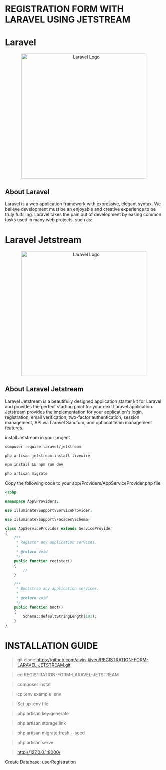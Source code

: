 # REGISTRATION FORM WITH LARAVEL USING JETSTREAM

# Laravel

<p align="center"><a href="https://laravel.com" target="_blank"><img src="https://raw.githubusercontent.com/laravel/art/master/logo-lockup/5%20SVG/2%20CMYK/1%20Full%20Color/laravel-logolockup-cmyk-red.svg" width="400" alt="Laravel Logo"></a></p>

## About Laravel

Laravel is a web application framework with expressive, elegant syntax. We believe development must be an enjoyable and creative experience to be truly fulfilling. Laravel takes the pain out of development by easing common tasks used in many web projects, such as:

# Laravel Jetstream

<p align="center"><a href="https://laravel.com" target="_blank"><img src="https://hdsbook.github.io/20201028-jetstream/jetstream-logo.svg" width="400" alt="Laravel Logo"></a></p>

## About Laravel Jetstream

Laravel Jetstream is a beautifully designed application starter kit for Laravel and provides the perfect starting point for your next Laravel application. Jetstream provides the implementation for your application's login, registration, email verification, two-factor authentication, session management, API via Laravel Sanctum, and optional team management features.

install Jetstream in your project

```md
composer require laravel/jetstream
```

```md
php artisan jetstream:install livewire
```

```md
npm install && npm run dev
```

```md
php artisan migrate
```

Copy the following code to your app/Providers/AppServiceProvider.php file

```php
<?php

namespace App\Providers;

use Illuminate\Support\ServiceProvider;

use Illuminate\Support\Facades\Schema;

class AppServiceProvider extends ServiceProvider
{
    /**
     * Register any application services.
     *
     * @return void
     */
    public function register()
    {
        //
    }

    /**
     * Bootstrap any application services.
     *
     * @return void
     */
    public function boot()
    {
        Schema::defaultStringLength(191);
    }
}
```

# INSTALLATION GUIDE

> git clone https://github.com/alvin-kiveu/REGISTRATION-FORM-LARAVEL-JETSTREAM.git

> cd REGISTRATION-FORM-LARAVEL-JETSTREAM

> composer install

> cp .env.example .env

> Set up .env file

> php artisan key:generate

> php artisan storage:link

> php artisan migrate:fresh --seed

> php artisan serve

> http://127.0.0.1:8000/

Create Database: userRegistration
